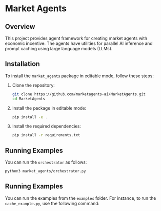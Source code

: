 # Market Agents

## Overview

This project provides agent framework for creating market agents with economic incentive. The agents have utilities for parallel AI inference and prompt caching using large language models (LLMs).

## Installation

To install the `market_agents` package in editable mode, follow these steps:

1. Clone the repository:

    ```sh
    git clone https://github.com/marketagents-ai/MarketAgents.git
    cd MarketAgents
    ```

2. Install the package in editable mode:

    ```sh
    pip install -e .
    ```

3. Install the required dependencies:

    ```sh
    pip install -r requirements.txt
    ```

## Running Examples

You can run the `orchestrator` as follows:

```sh
python3 market_agents/orchestrator.py
```
    
## Running Examples

You can run the examples from the `examples` folder. For instance, to run the `cache_example.py`, use the following command:

